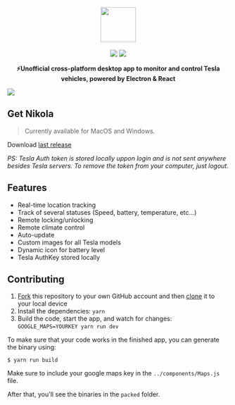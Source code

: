 <p align="center">
  <img src="https://firebasestorage.googleapis.com/v0/b/nikola-ffeaf.appspot.com/o/logonovo.svg?alt=media&token=0370731f-6240-41bb-bb30-db1db4947655" height="80"><br><br>
  <a href="https://github.com/geraldoramos/nikola/issues"><img src=https://img.shields.io/badge/contributions-welcome-brightgreen.svg?style=flat></a>
<a target="_blank" href="https://gitter.im/nikola/Lobby"><img src="https://badges.gitter.im/gitterHQ/gitter.png"></a>
  <p align="center"><strong>⚡Unofficial cross-platform desktop app to monitor and control Tesla vehicles, powered by Electron & React</strong><p>
<img src="https://firebasestorage.googleapis.com/v0/b/nikola-ffeaf.appspot.com/o/newbg.png?alt=media&token=4674ec0a-0712-486e-a73a-b4c93ec9dec7">

## Get Nikola

> Currently available for MacOS and Windows.

Download [last release](https://github.com/geraldoramos/nikola/releases/latest)

*PS: Tesla Auth token is stored locally uppon login and is not sent anywhere besides Tesla servers. To remove the token from your computer, just logout.*

## Features

* Real-time location tracking
* Track of several statuses (Speed, battery, temperature, etc...)
* Remote locking/unlocking
* Remote climate control
* Auto-update
* Custom images for all Tesla models
* Dynamic icon for battery level
* Tesla AuthKey stored locally



## Contributing

1. [Fork](https://help.github.com/articles/fork-a-repo/) this repository to your own GitHub account and then [clone](https://help.github.com/articles/cloning-a-repository/) it to your local device
2. Install the dependencies: `yarn`
3. Build the code, start the app, and watch for changes: `GOOGLE_MAPS=YOURKEY yarn run dev`

To make sure that your code works in the finished app, you can generate the binary using:

```
$ yarn run build
```

Make sure to include your google maps key in the `../components/Maps.js` file.

After that, you'll see the binaries in the `packed` folder.

